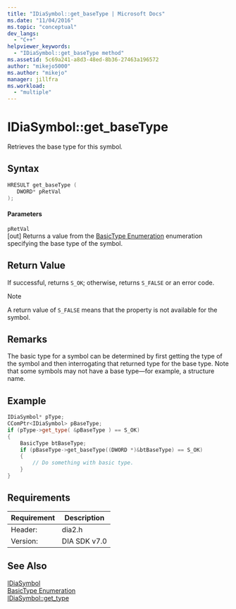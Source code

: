 ```yaml
---
title: "IDiaSymbol::get_baseType | Microsoft Docs"
ms.date: "11/04/2016"
ms.topic: "conceptual"
dev_langs: 
  - "C++"
helpviewer_keywords: 
  - "IDiaSymbol::get_baseType method"
ms.assetid: 5c69a241-a8d3-48ed-8b36-27463a196572
author: "mikejo5000"
ms.author: "mikejo"
manager: jillfra
ms.workload: 
  - "multiple"
---
```

# IDiaSymbol::get_baseType
Retrieves the base type for this symbol<em>.</em>  
  
## Syntax  
  
```C++  
HRESULT get_baseType (   
   DWORD* pRetVal  
);  
```  
  
#### Parameters  
 `pRetVal`  
 [out] Returns a value from the [BasicType Enumeration](../../debugger/debug-interface-access/basictype.md) enumeration specifying the base type of the symbol.  
  
## Return Value  
 If successful, returns `S_OK`; otherwise, returns `S_FALSE` or an error code.  
  
> [!NOTE]
>  A return value of `S_FALSE` means that the property is not available for the symbol.  
  
## Remarks  
 The basic type for a symbol can be determined by first getting the type of the symbol and then interrogating that returned type for the base type. Note that some symbols may not have a base type—for example, a structure name.  
  
## Example  
  
```C++  
IDiaSymbol* pType;  
CComPtr<IDiaSymbol> pBaseType;  
if (pType->get_type( &pBaseType ) == S_OK)  
{  
    BasicType btBaseType;  
    if (pBaseType->get_baseType((DWORD *)&btBaseType) == S_OK)  
    {  
        // Do something with basic type.  
    }  
}  
```  
  
## Requirements  
  
|Requirement|Description|  
|-----------------|-----------------|  
|Header:|dia2.h|  
|Version:|DIA SDK v7.0|  
  
## See Also  
 [IDiaSymbol](../../debugger/debug-interface-access/idiasymbol.md)   
 [BasicType Enumeration](../../debugger/debug-interface-access/basictype.md)   
 [IDiaSymbol::get_type](../../debugger/debug-interface-access/idiasymbol-get-type.md)
